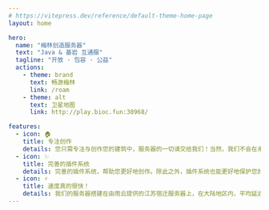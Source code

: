 ```yaml
---
# https://vitepress.dev/reference/default-theme-home-page
layout: home

hero:
  name: "梅林创造服务器"
  text: "Java & 基岩 互通服"
  tagline: "开放 · 包容 · 公益"
  actions:
    - theme: brand
      text: 畅游梅林
      link: /roam
    - theme: alt
      text: 卫星地图
      link: http://play.bioc.fun:38968/

features:
  - icon: 🏠
    title: 专注创作
    details: 您只需专注与创作您的建筑中，服务器的一切请交给我们！当然，我们不会在未经授权的情况下在任何地方发布您的作品。
  - icon: ✨
    title: 完善的插件系统
    details: 完善的插件系统，帮助您更好地创作。除此之外，插件系统也能更好地保护您的作品，使它们不受其他人的破坏。
  - icon: ⚡️
    title: 速度真的很快！
    details: 我们的服务器搭建在由雨云提供的江苏宿迁服务器上，在大陆地区内，平均延迟为 30ms，给您丝滑的游戏体验。
---
```



